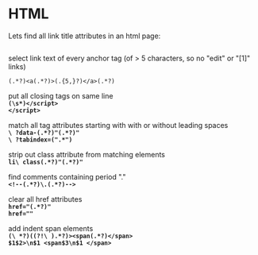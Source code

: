 # HTML

Lets find all link title attributes in an html page:

```text

```

select link text of every anchor tag \(of &gt; 5 characters, so no "edit" or "\[1\]" links\)

```text
(.*?)<a(.*?)>(.{5,}?)</a>(.*?)
```

put all closing tags on same line  
**`(\s*)</script>`**  
**`</script>`**

match all tag attributes starting with with or without leading spaces  
**`\ ?data-(.*?)"(.*?)"`**  
**`\ ?tabindex=(".*")`**

strip out class attribute from matching elements  
**`li\ class(.*?)"(.*?)"`**

find comments containing period "."  
**`<!--(.*?)\.(.*?)-->`**

clear all href attributes  
**`href="(.*?)"`**  
**`href=""`**

add indent span elements  
**`(\ *?)((?!\ ).*?)><span(.*?)</span>`**  
**`$1$2>\n$1 <span$3\n$1 </span>`**

